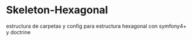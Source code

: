 # Skeleton-Hexagonal

estructura de carpetas y config para estructura hexagonal con symfony4+ y doctrine
